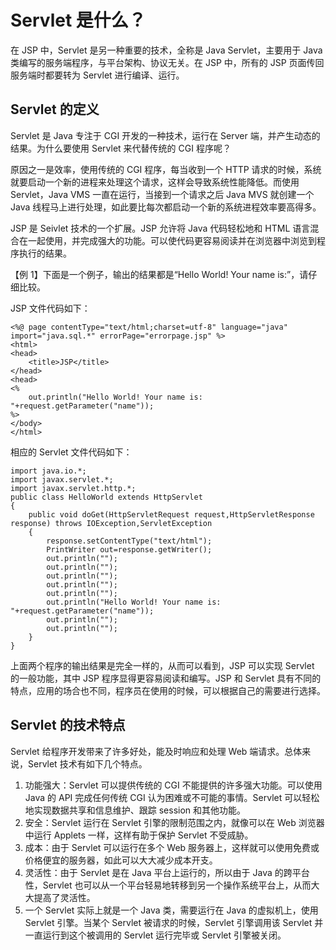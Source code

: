 # Servlet 是什么？

在 JSP 中，Servlet 是另一种重要的技术，全称是 Java Servlet，主要用于 Java 类编写的服务端程序，与平台架构、协议无关。在 JSP 中，所有的 JSP 页面传回服务端时都要转为 Servlet 进行编译、运行。

## Servlet 的定义

Servlet 是 Java 专注于 CGI 开发的一种技术，运行在 Server 端，并产生动态的结果。为什么要使用 Servlet 来代替传统的 CGI 程序呢？

原因之一是效率，使用传统的 CGI 程序，每当收到一个 HTTP 请求的时候，系统就要启动一个新的进程来处理这个请求，这样会导致系统性能降低。而使用 Servlet，Java VMS 一直在运行，当接到一个请求之后 Java MVS 就创建一个 Java 线程马上进行处理，如此要比每次都启动一个新的系统进程效率要高得多。

JSP 是 Seivlet 技术的一个扩展。JSP 允许将 Java 代码轻松地和 HTML 语言混合在一起使用，并完成强大的功能。可以使代码更容易阅读并在浏览器中浏览到程序执行的结果。

【例 1】下面是一个例子，输出的结果都是“Hello World! Your name is:”，请仔细比较。

JSP 文件代码如下：

```
<%@ page contentType="text/html;charset=utf-8" language="java" import="java.sql.*" errorPage="errorpage.jsp" %>
<html>
<head>
    <title>JSP</title>
</head>
<head>
<%
    out.println("Hello World! Your name is: "+request.getParameter("name"));
%>
</body>
</html>
```

相应的 Servlet 文件代码如下：

```
import java.io.*;
import javax.servlet.*;
import javax.servlet.http.*;
public class HelloWorld extends HttpServlet
{
    public void doGet(HttpServletRequest request,HttpServletResponse response) throws IOException,ServletException
    {
        response.setContentType("text/html");
        PrintWriter out=response.getWriter();
        out.println("");
        out.println("");
        out.println("");
        out.println("");
        out.println("");
        out.println("Hello World! Your name is: "+request.getParameter("name"));
        out.println("");
        out.println("");
    }
}
```

上面两个程序的输出结果是完全一样的，从而可以看到，JSP 可以实现 Servlet 的一般功能，其中 JSP 程序显得更容易阅读和编写。JSP 和 Servlet 具有不同的特点，应用的场合也不同，程序员在使用的时候，可以根据自己的需要进行选择。

## Servlet 的技术特点

Servlet 给程序开发带来了许多好处，能及时响应和处理 Web 端请求。总体来说，Servlet 技术有如下几个特点。

1.  功能强大：Servlet 可以提供传统的 CGI 不能提供的许多强大功能。可以使用 Java 的 API 完成任何传统 CGI 认为困难或不可能的事情。Servlet 可以轻松地实现数据共享和信息维护、跟踪 session 和其他功能。
2.  安全：Servlet 运行在 Servlet 引擎的限制范围之内，就像可以在 Web 浏览器中运行 Applets 一样，这样有助于保护 Servlet 不受烕胁。
3.  成本：由于 Servlet 可以运行在多个 Web 服务器上，这样就可以使用免费或价格便宜的服务器，如此可以大大减少成本开支。
4.  灵活性：由于 Servlet 是在 Java 平台上运行的，所以由于 Java 的跨平台性，Servlet 也可以从一个平台轻易地转移到另一个操作系统平台上，从而大大提高了灵活性。
5.  一个 Servlet 实际上就是一个 Java 类，需要运行在 Java 的虚拟机上，使用 Servlet 引擎。当某个 Servlet 被请求的时候，Servlet 引擎调用该 Servlet 并一直运行到这个被调用的 Servlet 运行完毕或 Servlet 引擎被关闭。